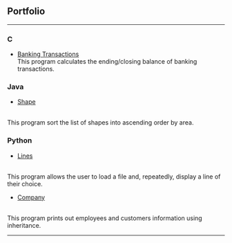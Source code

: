 ## Portfolio

---

### C

- [Banking Transactions](https://github.com/gretaisafantasy/C_Banking_Transactions/)<br>
This program calculates the ending/closing balance of banking transactions.

### Java

- [Shape](https://github.com/gretaisafantasy/Java_Shape)
<br>
This program sort the list of shapes into ascending order by area.

### Python

- [Lines](https://github.com/gretaisafantasy/Python_Lines)
<br>
This program allows the user to load a file and, repeatedly, display a line of their choice.

- [Company](https://github.com/gretaisafantasy/Python_Company)
<br>
This program prints out employees and customers information using inheritance.

---
